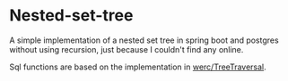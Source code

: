 # Nested-set-tree

A simple implementation of a nested set tree in spring boot and postgres without using recursion, just because I couldn't find any online.

Sql functions are based on the implementation in [werc/TreeTraversal](https://github.com/werc/TreeTraversal).
